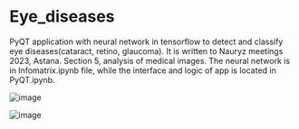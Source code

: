# Eye_diseases
PyQT application with neural network in tensorflow to detect and classify eye diseases(cataract, retino, glaucoma). It is written to Nauryz meetings 2023, Astana. Section 5, analysis of medical images. The neural network is in Infomatrix.ipynb file, while the interface and logic of app is located in PyQT.ipynb.

![image](https://user-images.githubusercontent.com/84804200/225414364-84f36d77-7954-4b59-affb-1484ce5b882e.png)

![image](https://user-images.githubusercontent.com/84804200/225416709-dbe25c3c-9685-45d8-8b8c-485a6476ab08.png)
